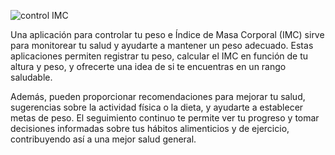 
![control IMC](https://github.com/user-attachments/assets/e9a028d9-7752-40b0-b55c-08d12e195e3c)

Una aplicación para controlar tu peso e Índice de Masa Corporal (IMC) sirve para monitorear tu salud y ayudarte a mantener un peso adecuado. Estas aplicaciones permiten registrar tu peso, calcular el IMC en función de tu altura y peso, y ofrecerte una idea de si te encuentras en un rango saludable.

Además, pueden proporcionar recomendaciones para mejorar tu salud, sugerencias sobre la actividad física o la dieta, y ayudarte a establecer metas de peso. El seguimiento continuo te permite ver tu progreso y tomar decisiones informadas sobre tus hábitos alimenticios y de ejercicio, contribuyendo así a una mejor salud general.
